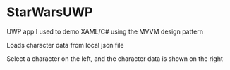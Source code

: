 # StarWarsUWP
UWP app I used to demo XAML/C# using the MVVM design pattern

Loads character data from local json file

Select a character on the left, and the character data is shown on the right
